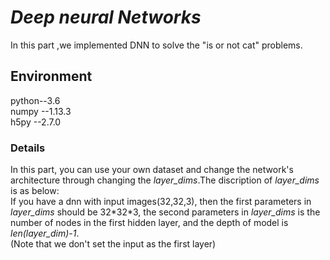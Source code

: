 # *Deep neural Networks*
In this part ,we implemented DNN to solve the "is or not cat" problems.
## Environment
python--3.6   
numpy --1.13.3  
h5py  --2.7.0  
### Details
In this part, you can use your own dataset and change the network's architecture through changing the *layer_dims*.The discription of *layer_dims* is as below:  
If you have a dnn with input images(32,32,3), then the first parameters in *layer_dims* should be 32\*32\*3, the second parameters in *layer_dims* is the number of nodes in the first hidden layer, and the depth of model is *len(layer_dim)-1*.  
(Note that we don't set the input as the first layer)
